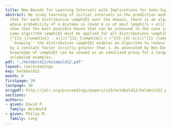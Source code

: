 ```yaml
---
title: New Bounds for Learning Intervals with Implications for Semi-Supervised Learning
abstract: We study learning of initial intervals in the prediction model. We show
  that for each distribution \emph{D} over the domain, there is an algorithm \emph{A_{D}},
  whose probability of a mistake in round m is at most \emph{(½ + o(1))/m}. We also
  show that the best possible bound that can be achieved in the case in which the
  same algorithm \emph{A} must be applied for all distributions \emph{D} is at least
  (^{1}⁄_{√\emph{e}} - o(1))^{1}⁄_{\emph{m}} > (^{3}⁄_{5}-o(1))^{1}⁄_{\emph{m}}. Informally,
  ``knowing'' the distribution \emph{D} enables an algorithm to reduce its error rate
  by a constant factor strictly greater than 1. As advocated by Ben-David et al. (2008),
  knowledge of \emph{D} can be viewed as an idealized proxy for a large number of
  unlabeled examples.
pdf: "./helmbold12/helmbold12.pdf"
layout: inproceedings
key: helmbold12
month: 0
firstpage: 30
lastpage: 30
origpdf: http://jmlr.org/proceedings/papers/v23/helmbold12/helmbold12.pdf
sections: 
authors:
- given: David P.
  family: Helmbold
- given: Philip M.
  family: Long
---
```

